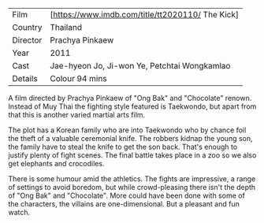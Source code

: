 | | |
|-|-|
Film|[https://www.imdb.com/title/tt2020110/ The Kick]
Country|Thailand
Director|Prachya Pinkaew
Year|2011
Cast|Jae-hyeon Jo, Ji-won Ye, Petchtai Wongkamlao
Details|Colour 94 mins

A film directed by Prachya Pinkaew of "Ong Bak" and "Chocolate" renown.  Instead of Muy Thai the fighting style featured is Taekwondo, but apart from that this is another varied martial arts film.

The plot has a Korean family who are into Taekwondo who by chance foil the theft of a valuable ceremonial knife.  The robbers kidnap the young son, the family have to steal the knife to get the son back.  That's enough to justify plenty of fight scenes.  The final battle takes place in a zoo so we also get elephants and crocodiles.

There is some humour amid the athletics.  The fights are impressive, a range of settings to avoid boredom, but while crowd-pleasing there isn't the depth of "Ong Bak" and "Chocolate".  More could have been done with some of the characters, the villains are one-dimensional.  But a pleasant and fun watch.

